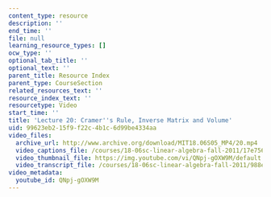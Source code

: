 ```yaml
---
content_type: resource
description: ''
end_time: ''
file: null
learning_resource_types: []
ocw_type: ''
optional_tab_title: ''
optional_text: ''
parent_title: Resource Index
parent_type: CourseSection
related_resources_text: ''
resource_index_text: ''
resourcetype: Video
start_time: ''
title: 'Lecture 20: Cramer''s Rule, Inverse Matrix and Volume'
uid: 99623eb2-15f9-f22c-4b1c-6d99be4334aa
video_files:
  archive_url: http://www.archive.org/download/MIT18.06S05_MP4/20.mp4
  video_captions_file: /courses/18-06sc-linear-algebra-fall-2011/17e7561cf6645d2b8860668635d15840_QNpj-gOXW9M.vtt
  video_thumbnail_file: https://img.youtube.com/vi/QNpj-gOXW9M/default.jpg
  video_transcript_file: /courses/18-06sc-linear-algebra-fall-2011/988ef84ac2bc55e67b4b642068d58075_QNpj-gOXW9M.pdf
video_metadata:
  youtube_id: QNpj-gOXW9M
---
```

